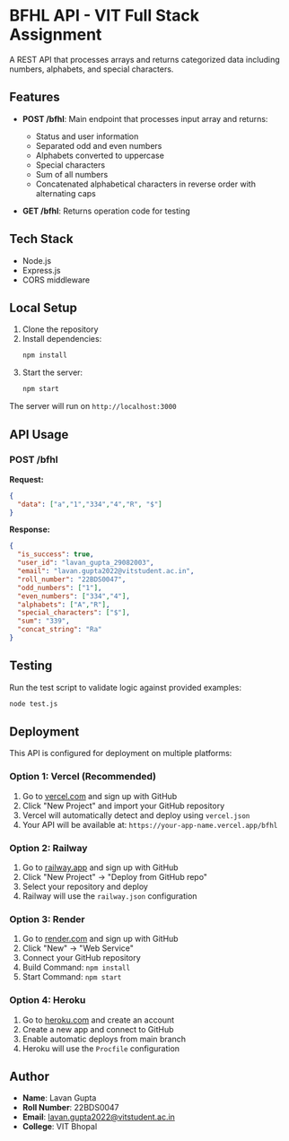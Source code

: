 # BFHL API - VIT Full Stack Assignment

A REST API that processes arrays and returns categorized data including numbers, alphabets, and special characters.

## Features

- **POST /bfhl**: Main endpoint that processes input array and returns:
  - Status and user information
  - Separated odd and even numbers
  - Alphabets converted to uppercase
  - Special characters
  - Sum of all numbers
  - Concatenated alphabetical characters in reverse order with alternating caps

- **GET /bfhl**: Returns operation code for testing

## Tech Stack

- Node.js
- Express.js
- CORS middleware

## Local Setup

1. Clone the repository
2. Install dependencies:
   ```bash
   npm install
   ```
3. Start the server:
   ```bash
   npm start
   ```

The server will run on `http://localhost:3000`

## API Usage

### POST /bfhl

**Request:**
```json
{
  "data": ["a","1","334","4","R", "$"]
}
```

**Response:**
```json
{
  "is_success": true,
  "user_id": "lavan_gupta_29082003",
  "email": "lavan.gupta2022@vitstudent.ac.in",
  "roll_number": "22BDS0047",
  "odd_numbers": ["1"],
  "even_numbers": ["334","4"],
  "alphabets": ["A","R"],
  "special_characters": ["$"],
  "sum": "339",
  "concat_string": "Ra"
}
```

## Testing

Run the test script to validate logic against provided examples:
```bash
node test.js
```

## Deployment

This API is configured for deployment on multiple platforms:

### Option 1: Vercel (Recommended)
1. Go to [vercel.com](https://vercel.com) and sign up with GitHub
2. Click "New Project" and import your GitHub repository
3. Vercel will automatically detect and deploy using `vercel.json`
4. Your API will be available at: `https://your-app-name.vercel.app/bfhl`

### Option 2: Railway
1. Go to [railway.app](https://railway.app) and sign up with GitHub
2. Click "New Project" → "Deploy from GitHub repo"
3. Select your repository and deploy
4. Railway will use the `railway.json` configuration

### Option 3: Render
1. Go to [render.com](https://render.com) and sign up with GitHub
2. Click "New" → "Web Service"
3. Connect your GitHub repository
4. Build Command: `npm install`
5. Start Command: `npm start`

### Option 4: Heroku
1. Go to [heroku.com](https://heroku.com) and create an account
2. Create a new app and connect to GitHub
3. Enable automatic deploys from main branch
4. Heroku will use the `Procfile` configuration

## Author

- **Name**: Lavan Gupta
- **Roll Number**: 22BDS0047
- **Email**: lavan.gupta2022@vitstudent.ac.in
- **College**: VIT Bhopal
